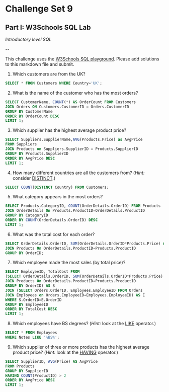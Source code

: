 # Challenge Set 9
## Part I: W3Schools SQL Lab 

*Introductory level SQL*

--

This challenge uses the [W3Schools SQL playground](http://www.w3schools.com/sql/trysql.asp?filename=trysql_select_all). Please add solutions to this markdown file and submit.

1. Which customers are from the UK?
```sql
SELECT * FROM Customers WHERE Country='UK';
```
2. What is the name of the customer who has the most orders?
```sql
SELECT CustomerName, COUNT(*) AS OrderCount FROM Customers
JOIN Orders ON Customers.CustomerID = Orders.CustomerID
GROUP BY CustomerName
ORDER BY OrderCount DESC
LIMIT 1;
```
3. Which supplier has the highest average product price?
```sql
SELECT Suppliers.SupplierName,AVG(Products.Price) as AvgPrice   
FROM Suppliers
JOIN Products on Suppliers.SupplierID = Products.SupplierID  
GROUP BY Products.SupplierID  
ORDER BY AvgPrice DESC
LIMIT 1;
```
4. How many different countries are all the customers from? (*Hint:* consider [DISTINCT](http://www.w3schools.com/sql/sql_distinct.asp).)
```sql
SELECT COUNT(DISTINCT Country) FROM Customers;
```
5. What category appears in the most orders?
```sql
SELECT Products.CategoryID, COUNT(OrderDetails.OrderID) FROM Products
JOIN OrderDetails On Products.ProductID=OrderDetails.ProductID
GROUP BY CategoryID
ORDER BY COUNT(OrderDetails.OrderID) DESC
LIMIT 1;
```
6. What was the total cost for each order?
```sql
SELECT OrderDetails.OrderID, SUM(OrderDetails.OrderID*Products.Price) AS TotalCost FROM OrderDetails
JOIN Products On OrderDetails.ProductID=Products.ProductID
GROUP BY OrderID;
```
7. Which employee made the most sales (by total price)?
```sql
SELECT EmployeeID, TotalCost FROM
(SELECT OrderDetails.OrderID, SUM(OrderDetails.OrderID*Products.Price) AS TotalCost FROM OrderDetails
JOIN Products On OrderDetails.ProductID=Products.ProductID
GROUP BY OrderID) AS S
JOIN (SELECT Orders.OrderID, Employees.EmployeeID FROM Orders
JOIN Employees on Orders.EmployeeID=Employees.EmployeeID) AS E
WHERE S.OrderID=E.OrderID
GROUP BY EmployeeID
ORDER BY TotalCost DESC
LIMIT 1;
```
8. Which employees have BS degrees? (*Hint:* look at the [LIKE](http://www.w3schools.com/sql/sql_like.asp) operator.)
```sql
SELECT * FROM Employees
WHERE Notes LIKE '%BS%';
```
9. Which supplier of three or more products has the highest average product price? (*Hint:* look at the [HAVING](http://www.w3schools.com/sql/sql_having.asp) operator.)
```sql
SELECT SupplierID, AVG(Price) AS AvgPrice
FROM Products
GROUP BY SupplierID
HAVING COUNT(ProductID) > 2
ORDER BY AvgPrice DESC
LIMIT 1;
```
